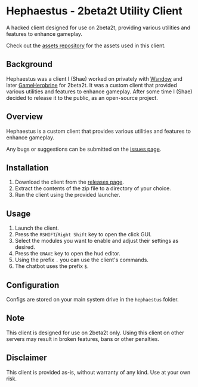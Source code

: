 # Hephaestus - 2beta2t Utility Client

A hacked client designed for use on 2beta2t, providing various utilities and features to enhance gameplay.

Check out the [assets repository](https://github.com/qe7/Hephaestus-Assets) for the assets used in this client.

## Background

Hephaestus was a client I (Shae) worked on privately with [Wsndow](https://github.com/wsndow0) and later [GameHerobrine](https://github.com/GameHerobrine) for 2beta2t. 
It was a custom client that provided various utilities and features to enhance gameplay.
After some time I (Shae) decided to release it to the public, as an open-source project.

## Overview

Hephaestus is a custom client that provides various utilities and features to enhance gameplay.

Any bugs or suggestions can be submitted on the [issues page](https://github.com/qe7/Hephaestus/issues).

## Installation

1. Download the client from the [releases page](https://github.com/qe7/Hephaestus/releases).
2. Extract the contents of the zip file to a directory of your choice.
3. Run the client using the provided launcher.

## Usage

1. Launch the client.
2. Press the `RSHIFT`/`Right Shift` key to open the click GUI.
3. Select the modules you want to enable and adjust their settings as desired.
4. Press the `GRAVE` key to open the hud editor.
5. Using the prefix `.` you can use the client's commands.
6. The chatbot uses the prefix `$`.

## Configuration

Configs are stored on your main system drive in the `hephaestus` folder.

## Note

This client is designed for use on 2beta2t only. Using this client on other servers may result in broken features, bans or other penalties.

## Disclaimer

This client is provided as-is, without warranty of any kind. Use at your own risk.
